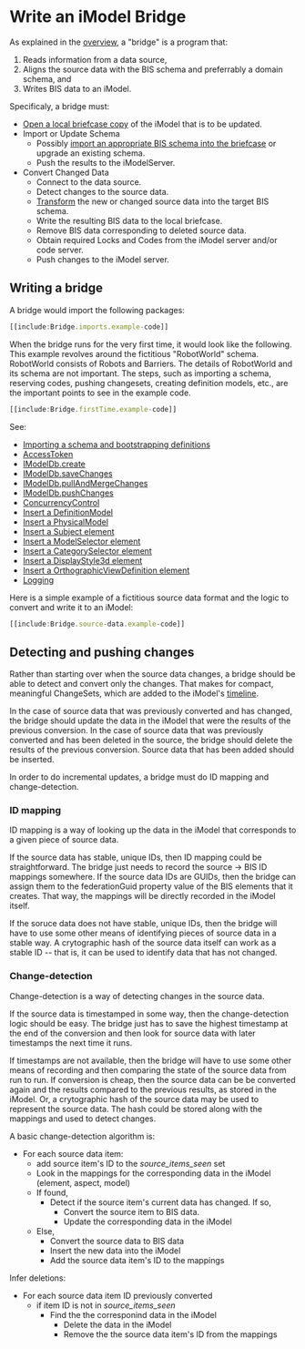 # Write an iModel Bridge

As explained in the [overview](../overview/imodel-bridges.md), a "bridge" is a program that:
1. Reads information from a data source,
2. Aligns the source data with the BIS schema and preferrably a domain schema, and
3. Writes BIS data to an iModel.

Specificaly, a bridge must:
* [Open a local briefcase copy](./backend/IModelDb.md) of the iModel that is to be updated.
* Import or Update Schema
  * Possibly [import an appropriate BIS schema into the briefcase](./backend/SchemasAndElementsInTypeScript.md#importing-the-schema)  or upgrade an existing schema.
  * Push the results to the iModelServer.
* Convert Changed Data
  * Connect to the data source.
  * Detect changes to the source data.
  * [Transform](../overview/imodel-bridges.md#data-alignment) the new or changed source data into the target BIS schema.
  * Write the resulting BIS data to the local briefcase.
  * Remove BIS data corresponding to deleted source data.
  * Obtain required Locks and Codes from the iModel server and/or code server.
  * Push changes to the iModel server.

## Writing a bridge

A bridge would import the following packages:

``` ts
[[include:Bridge.imports.example-code]]
```

When the bridge runs for the very first time, it would look like the following. This example revolves around the fictitious "RobotWorld" schema. RobotWorld consists of Robots and Barriers. The details of RobotWorld and its schema are not important. The steps, such as importing a schema, reserving codes, pushing changesets, creating definition models, etc., are the important points to see in the example code.

``` ts
[[include:Bridge.firstTime.example-code]]
```

See:
* [Importing a schema and bootstrapping definitions](./backend/SchemasAndElementsInTypeScript.md#importing-the-schema)
* [AccessToken](./common/AccessToken.md)
* [IModelDb.create]($backend)
* [IModelDb.saveChanges]($backend)
* [IModelDb.pullAndMergeChanges]($backend)
* [IModelDb.pushChanges]($backend)
* [ConcurrencyControl](./backend/ConcurrencyControl.md)
* [Insert a DefinitionModel](./backend/CreateModels.md#DefinitionModel)
* [Insert a PhysicalModel](./backend/CreateModels.md#PhysicalModel)
* [Insert a Subject element](./backend/CreateElements.md#Subject)
* [Insert a ModelSelector element](./backend/CreateElements.md#ModelSelector)
* [Insert a CategorySelector element](./backend/CreateElements.md#CategorySelector)
* [Insert a DisplayStyle3d element](./backend/CreateElements.md#DisplayStyle3d)
* [Insert a OrthographicViewDefinition element](./backend/CreateElements.md#OrthographicViewDefinition)
* [Logging](./common/Logging.md)

Here is a simple example of a fictitious source data format and the logic to convert and write it to an iModel:

``` ts
[[include:Bridge.source-data.example-code]]
```

## Detecting and pushing changes

Rather than starting over when the source data changes, a bridge should be able to detect and convert only the changes. That makes for compact, meaningful ChangeSets, which are added to the iModel's
[timeline](../../overview/IModelHub.md#the-timeline-of-changes-to-an-imodel).

In the case of source data that was previously converted and has changed, the bridge should update the data in the iModel that were the results of the previous conversion. In the case of source data that was previously converted and has been deleted in the source, the bridge should delete the results of the previous conversion. Source data that has been added should be inserted.

In order to do incremental updates, a bridge must do ID mapping and change-detection.

### ID mapping

ID mapping is a way of looking up the data in the iModel that corresponds to a given piece of source data.

If the source data has stable, unique IDs, then ID mapping could be straightforward. The bridge just needs to record the source -> BIS ID mappings somewhere. If the source data IDs are GUIDs, then the bridge can assign them to the federationGuid property value of the BIS elements that it creates. That way, the mappings will be directly recorded in the iModel itself.

If the soruce data does not have stable, unique IDs, then the bridge will have to use some other means of identifying pieces of source data in a stable way. A crytographic hash of the source data itself can work as a stable ID -- that is, it can be used to identify data that has not changed.


### Change-detection

Change-detection is a way of detecting changes in the source data.

If the source data is timestamped in some way, then the change-detection logic should be easy. The bridge just has to save the highest timestamp at the end of the conversion and then look for source data with later timestamps the next time it runs.

If timestamps are not available, then the bridge will have to use some other means of recording and then comparing the state of the source data from run to run. If conversion is cheap, then the source data can be be converted again and the results compared to the previous results, as stored in the iModel. Or, a crytographic hash of the source data may be used to represent the source data. The hash could be stored along with the mappings and used to detect changes.

A basic change-detection algorithm is:
* For each source data item:
  * add source item's ID to the *source_items_seen* set
  * Look in the mappings for the corresponding data in the iModel (element, aspect, model)
  * If found,
    * Detect if the source item's current data has changed. If so,
      * Convert the source item to BIS data.
      * Update the corresponding data in the iModel
  * Else,
    * Convert the source data to BIS data
    * Insert the new data into the iModel
    * Add the source data item's ID to the mappings

Infer deletions:
* For each source data item ID previously converted
  * if item ID is not in *source_items_seen*
    * Find the the corresponind data in the iModel
      * Delete the data in the iModel
      * Remove the the source data item's ID from the mappings
